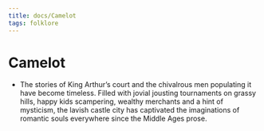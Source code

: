 ```yaml
---
title: docs/Camelot
tags: folklore
---
```


# Camelot
- The stories of King Arthur’s court and the chivalrous men populating it have become timeless. Filled with jovial jousting tournaments on grassy hills, happy kids scampering, wealthy merchants and a hint of mysticism, the lavish castle city has captivated the imaginations of romantic souls everywhere since the Middle Ages prose.